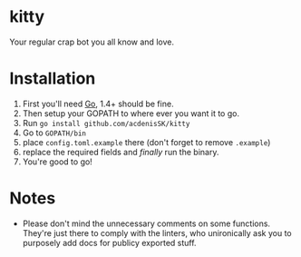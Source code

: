 # kitty

Your regular crap bot you all know and love.

# Installation
1. First you'll need [Go](https://golang.org), 1.4+ should be fine.
2. Then setup your GOPATH to where ever you want it to go.
3. Run `go install github.com/acdenisSK/kitty` 
4. Go to `GOPATH/bin`
5. place `config.toml.example` there (don't forget to remove `.example`)
6. replace the required fields and *finally* run the binary.
7. You're good to go!

# Notes
- Please don't mind the unnecessary comments on some functions. They're just there to comply with the linters, who unironically ask you to purposely add docs for publicy exported stuff.
